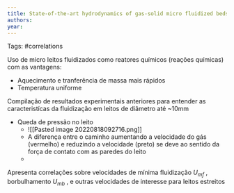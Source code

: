 ```yaml
---
title: State-of-the-art hydrodynamics of gas-solid micro fluidized beds | Elsevier Enhanced Reader
authors: 
year: 
---
```

Tags: #correlations

Uso de micro leitos fluidizados como reatores químicos (reações químicas) com as vantagens:
* Aquecimento e tranferência de massa mais rápidos
* Temperatura uniforme

Compilação de resultados experimentais anteriores para entender as caracteristícas da fluidização em leitos de diâmetro até ~10mm
* Queda de pressão no leito
	* ![[Pasted image 20220818092716.png]]
	* A diferença entre o caminho aumentando a velocidade do gás (vermelho) e reduzindo a velocidade (preto) se deve ao sentido da força de contato com as paredes do leito
	* 

Apresenta correlações sobre velocidades de mínima fluidização $U_{mf}$ , borbulhamento $U_{mb}$ , e outras velocidades de interesse para leitos estreitos
